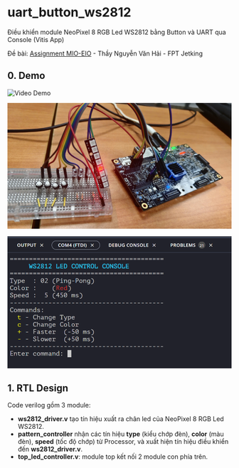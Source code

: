# uart_button_ws2812

Điều khiển module NeoPixel 8 RGB Led WS2812 bằng Button và UART qua Console (Vitis App)

Đề bài: [Assignment MIO-EIO](Assigment_MIO-EIO.pdf) - Thầy Nguyễn Văn Hải - FPT Jetking

## 0. Demo
 
![Video Demo](https://youtu.be/NjMW7L0Sqqs)

![Demo](images/lab_2.jpg)

![Console](images/console.png)

## 1. RTL Design
Code verilog gồm 3 module: 
- **ws2812_driver.v** tạo tín hiệu xuất ra chân led của NeoPixel 8 RGB Led WS2812.
- **pattern_controller** nhận các tín hiệu **type** (kiểu chớp đèn), **color** (màu đèn), **speed** (tốc độ chớp) từ Processor, và xuất hiện tín hiệu điều khiển đến **ws2812_driver.v**.
- **top_led_controller.v**: module top kết nối 2 module con phía trên.
